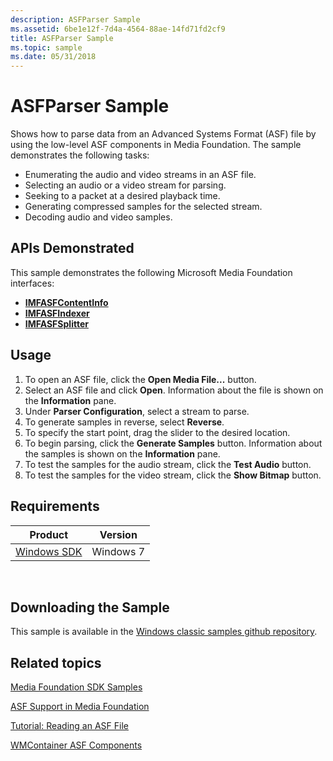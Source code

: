```yaml
---
description: ASFParser Sample
ms.assetid: 6be1e12f-7d4a-4564-88ae-14fd71fd2cf9
title: ASFParser Sample
ms.topic: sample
ms.date: 05/31/2018
---
```


# ASFParser Sample

Shows how to parse data from an Advanced Systems Format (ASF) file by using the low-level ASF components in Media Foundation. The sample demonstrates the following tasks:

-   Enumerating the audio and video streams in an ASF file.
-   Selecting an audio or a video stream for parsing.
-   Seeking to a packet at a desired playback time.
-   Generating compressed samples for the selected stream.
-   Decoding audio and video samples.

## APIs Demonstrated

This sample demonstrates the following Microsoft Media Foundation interfaces:

-   [**IMFASFContentInfo**](/windows/desktop/api/wmcontainer/nn-wmcontainer-imfasfcontentinfo)
-   [**IMFASFIndexer**](/windows/desktop/api/wmcontainer/nn-wmcontainer-imfasfindexer)
-   [**IMFASFSplitter**](/windows/desktop/api/wmcontainer/nn-wmcontainer-imfasfsplitter)

## Usage

1.  To open an ASF file, click the **Open Media File...** button.
2.  Select an ASF file and click **Open**. Information about the file is shown on the **Information** pane.
3.  Under **Parser Configuration**, select a stream to parse.
4.  To generate samples in reverse, select **Reverse**.
5.  To specify the start point, drag the slider to the desired location.
6.  To begin parsing, click the **Generate Samples** button. Information about the samples is shown on the **Information** pane.
7.  To test the samples for the audio stream, click the **Test Audio** button.
8.  To test the samples for the video stream, click the **Show Bitmap** button.

## Requirements



| Product                                                        | Version   |
|----------------------------------------------------------------|-----------|
| [Windows SDK](https://msdn.microsoft.com/windowsvista/bb980924.aspx) | Windows 7 |



 

## Downloading the Sample

This sample is available in the [Windows classic samples github repository](https://github.com/Microsoft/Windows-classic-samples/tree/master/Samples/Win7Samples/multimedia/mediafoundation/asfparser).

## Related topics

<dl> <dt>

[Media Foundation SDK Samples](media-foundation-sdk-samples.md)
</dt> <dt>

[ASF Support in Media Foundation](asf-support-in-media-foundation.md)
</dt> <dt>

[Tutorial: Reading an ASF File](tutorial--reading-an-asf-file.md)
</dt> <dt>

[WMContainer ASF Components](wmcontainer-asf-components.md)
</dt> </dl>

 

 



